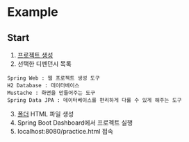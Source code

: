 # Example

## Start
1. [프로젝트 생성](/docs/Env.md)
2. 선택한 디펜던시 목록
```
Spring Web : 웹 프로젝트 생성 도구
H2 Database : 데이터베이스
Mustache : 화면을 만들어주는 도구
Spring Data JPA : 데이터베이스를 편리하게 다룰 수 있게 해주는 도구
```
3. [폴더](../practice/src/main/resources/static/practice.html) HTML 파일 생성
4. Spring Boot Dashboard에서 프로젝트 실행
5. localhost:8080/practice.html 접속